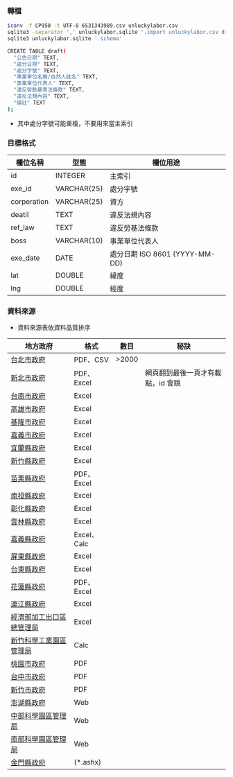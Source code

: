### 轉檔
```sh
iconv -f CP950 -t UTF-8 6531343989.csv unluckylabor.csv
sqlite3 -separator ',' unluckylabor.sqlite '.import unluckylabor.csv draft'
sqlite3 unluckylabor.sqlite '.schema'

CREATE TABLE draft(
  "公告日期" TEXT,
  "處分日期" TEXT,
  "處分字號" TEXT,
  "事業單位名稱/自然人姓名" TEXT,
  "事業單位代表人" TEXT,
  "違反勞動基準法條款" TEXT,
  "違反法規內容" TEXT,
  "備註" TEXT
);
```
* 其中處分字號可能重複，不要用來當主索引

### 目標格式
欄位名稱 | 型態 | 欄位用途
---- | ---- | ----
id | INTEGER | 主索引
exe_id | VARCHAR(25)| 處分字號
corperation | VARCHAR(25) | 資方
deatil | TEXT | 違反法規內容
ref_law | TEXT | 違反勞基法條款
boss | VARCHAR(10) | 事業單位代表人
exe_date | DATE | 處分日期 ISO 8601 (YYYY-MM-DD)
lat | DOUBLE | 緯度
lng | DOUBLE | 經度

### 資料來源

* 資料來源表依資料品質排序

地方政府 | 格式 | 數目 | 秘訣
---- | ---- | ---- | ----
[台北市政府](http://bola.gov.taipei/ct.asp?xItem=94627869&ctNode=76327&mp=116003) | PDF、CSV | >2000 |
[新北市政府](http://www.labor.ntpc.gov.tw/content/?parent_id=10433) | PDF、Excel | | 網頁翻到最後一頁才有載點，id 會跳
[台南市政府](http://www.tainan.gov.tw/labor/page.asp?nsub=M2A400) | Excel | |
[高雄市政府](http://labor.kcg.gov.tw/IllegalList.aspx?appname=IllegalList) | Excel | |
[基隆市政府](http://social.klcg.gov.tw/news/info_view.php?sid=417&dept_id=5&serno=20151210141036&page_num=1) | Excel | |
[嘉義市政府](http://www.chiayi.gov.tw/web/social/post.asp) | Excel | |
[宜蘭縣政府](http://labor.e-land.gov.tw/cp.aspx?n=A727524B27DA3181) | Excel | |
[新竹縣政府](http://labor.hsinchu.gov.tw/zh-tw/Duties/Detail/547/%E5%85%AC%E5%B8%83105%E5%B9%B43-4%E6%9C%88%E9%81%95%E5%8F%8D%E5%8B%9E%E5%8B%95%E5%9F%BA%E6%BA%96%E6%B3%95%E4%B9%8B%E4%BA%8B%E6%A5%AD%E5%96%AE%E4%BD%8D%E5%90%8D%E5%96%AE) | Excel | |
[苗栗縣政府](http://www.miaoli.gov.tw/labor_youth/normalIndex.php?forewordTypeID=0&frontTitleMenuID=4679) | PDF、Excel | |
[南投縣政府](http://www.nantou.gov.tw/big5/hotnewsdetail.asp?dptid=376480000AU130000&catetype=01&cid=1210&cid1=1694&mcid=84606) | Excel | |
[彰化縣政府](http://labor.chcg.gov.tw/07other/other01_con.asp?topsn=3197&data_id=14138) | Excel | |
[雲林縣政府](http://www4.yunlin.gov.tw/labor/home.jsp?mserno=200710140002&serno=200710140009&menudata=LaborMenu&contlink=ap/pubbulletin_view.jsp&dataserno=201403310006) | Excel | |
[嘉義縣政府](http://www.sabcc.gov.tw/informationlist.aspx?mid=248) | Excel、Calc | |
[屏東縣政府](http://www.pthg.gov.tw/planlab/Cus_PublicInfo_Detail.aspx?s=E452EBB48FCCFD71&n=9E2E4D61842FB8B2) | Excel | |
[台東縣政府](http://163.29.101.94/WebSite/Policy/information.aspx?menuid=mGlzPglzHMY%3d&dep=lW%2bfKiAxClc%3d&cate=cYTvoL0qNLc%3d&listall=1) | Excel | |
[花蓮縣政府](http://sa.hl.gov.tw/files/15-1037-44627,c3124-1.php) | PDF、Excel | |
[連江縣政府](http://www.matsu.gov.tw/2008web/news_cnt.php?id=2217&room=bbs) | Excel | |
[經濟部加工出口區總管理局](http://www.epza.gov.tw/list.aspx?pageid=4e5364e49d5b5094) | Excel | |
[新竹科學工業園區管理局](http://www.sipa.gov.tw/home.jsp?mserno=201001210016&serno=201001210016&menud%20ata=ChineseMenu&contlink=ap/download_view.jsp&dataserno=201504240001) | Calc | |
[桃園市政府](http://lhrb.tycg.gov.tw/home.jsp?id=373&parentpath=0%2C14%2C372&mcustomize=onemessages_view.jsp&dataserno=201509090001&aplistdn=ou=data,ou=lhrb4,ou=chlhr,ou=ap_root,o=tycg,c=tw&toolsflag=Y) | PDF | |
[台中市政府](http://www.labor.taichung.gov.tw/ct.asp?xItem=55333&ctNode=23053&mp=117010) | PDF | |
[新竹市政府](http://dep-labor.hccg.gov.tw/web/SelfPageSetup?command=display&pageID=21875&FP=D20000002106000002_2) | PDF | |
[澎湖縣政府](http://www.penghu.gov.tw/society/home.jsp?serno3=201302220001&mserno=201110140003&serno=201112150003&contlink=content/20130222113242.jsp&level2=Y) | Web | |
[中部科學園區管理局](http://www.ctsp.gov.tw/chinese/01news/10statistics_view.aspx?v=1&fr=529&no=538&sn=1198) | Web | |
[南部科學園區管理局](http://www.stsipa.gov.tw/web/WEB/Jsp/Page/cindex.jsp?frontTarget=DEFAULT&pageID=3985&thisRootID=206&PageNbr=1) | Web | |
[金門縣政府](http://web.kinmen.gov.tw/Layout/sub_F/AllInOne_Show.aspx?path=15316&guid=b42eee7c-e05c-40a5-ba98-761f9de353e5&lang=zh-tw) | (*.ashx) | |
